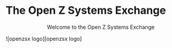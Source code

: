 [openzsx logo]: images/OZSX_logo.jpg "openzsx logo"

# The Open Z Systems Exchange
<p style="text-align: center;">Welcome to the Open Z Systems Exchange</p>
![openzsx logo][openzsx logo]
